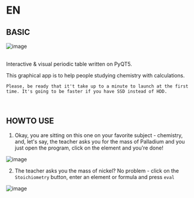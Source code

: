 EN
==

BASIC
--
![image](https://user-images.githubusercontent.com/79650307/229216014-198ab642-c9e5-4fab-9b9c-a70afcfbe5b8.png)

<br>
Interactive &amp; visual periodic table written on PyQT5.

This graphical app is to help people studying chemistry with calculations.

`Please, be ready that it't take up to a minute to launch at the first time.
It's going to be faster if you have SSD instead of HDD.`

<br>

HOWTO USE
--

1. Okay, you are sitting on this one on your favorite subject - chemistry, and, let's say, the teacher asks you for the mass of Palladium and you just open the program, click on the element and you're done!

![image](https://user-images.githubusercontent.com/79650307/229216159-484896e2-141a-4149-8041-f92f8c643c75.png)


2. The teacher asks you the mass of nickel? No problem - click on the `Stoichiometry` button, enter an element or formula and press `eval`

![image](https://user-images.githubusercontent.com/79650307/229216267-b56f7acc-7c5f-4573-a3ed-8a799b7294cf.png)



